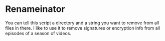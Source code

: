 # Renameinator
You can tell this script a directory and a string you want to remove from all files in there.
I like to use it to remove signatures or encryption info from all episodes of a season of videos.
